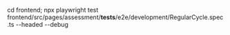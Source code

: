 cd frontend; npx playwright test frontend/src/pages/assessment/__tests__/e2e/development/RegularCycle.spec.ts --headed --debug
